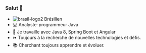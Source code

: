 ### Salut 👋 
-  ![brasil-logo2](https://user-images.githubusercontent.com/45824103/87440999-f901d780-c5c8-11ea-8faf-cc48a127c43d.png)
Brésilien
- 💻 Analyste-programmeur Java
- 🔭 Je travaille avec Java 8, Spring Boot et Angular 
- ⏩ Toujours à la recherche de nouvelles technologies et défis. 
- :books: Cherchant toujours apprendre et évoluer.



